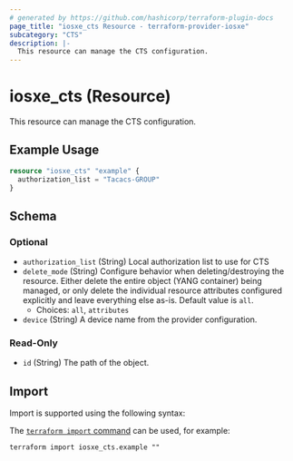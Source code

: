 ```yaml
---
# generated by https://github.com/hashicorp/terraform-plugin-docs
page_title: "iosxe_cts Resource - terraform-provider-iosxe"
subcategory: "CTS"
description: |-
  This resource can manage the CTS configuration.
---
```


# iosxe_cts (Resource)

This resource can manage the CTS configuration.

## Example Usage

```terraform
resource "iosxe_cts" "example" {
  authorization_list = "Tacacs-GROUP"
}
```

<!-- schema generated by tfplugindocs -->
## Schema

### Optional

- `authorization_list` (String) Local authorization list to use for CTS
- `delete_mode` (String) Configure behavior when deleting/destroying the resource. Either delete the entire object (YANG container) being managed, or only delete the individual resource attributes configured explicitly and leave everything else as-is. Default value is `all`.
  - Choices: `all`, `attributes`
- `device` (String) A device name from the provider configuration.

### Read-Only

- `id` (String) The path of the object.

## Import

Import is supported using the following syntax:

The [`terraform import` command](https://developer.hashicorp.com/terraform/cli/commands/import) can be used, for example:

```shell
terraform import iosxe_cts.example ""
```
